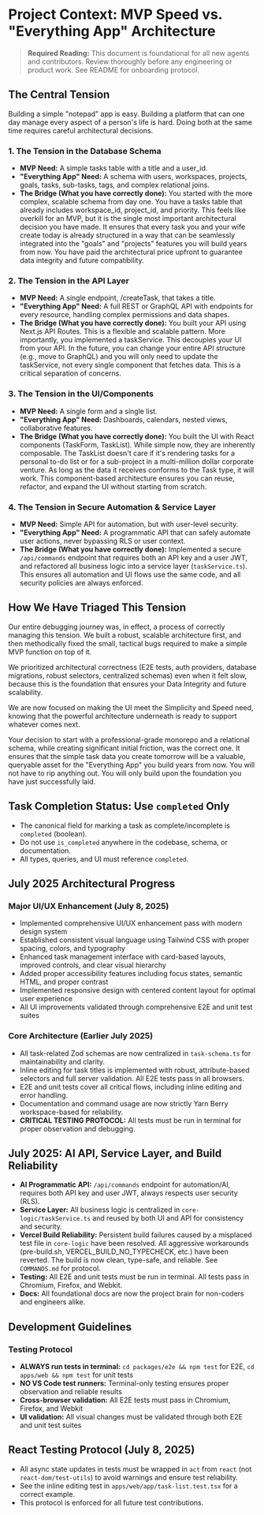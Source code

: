 # Project Context: MVP Speed vs. "Everything App" Architecture

> **Required Reading:** This document is foundational for all new agents and contributors. Review thoroughly before any engineering or product work. See README for onboarding protocol.

## The Central Tension
Building a simple "notepad" app is easy. Building a platform that can one day manage every aspect of a person's life is hard. Doing both at the same time requires careful architectural decisions.

### 1. The Tension in the Database Schema
- **MVP Need:** A simple tasks table with a title and a user_id.
- **"Everything App" Need:** A schema with users, workspaces, projects, goals, tasks, sub-tasks, tags, and complex relational joins.
- **The Bridge (What you have correctly done):** You started with the more complex, scalable schema from day one. You have a tasks table that already includes workspace_id, project_id, and priority. This feels like overkill for an MVP, but it is the single most important architectural decision you have made. It ensures that every task you and your wife create today is already structured in a way that can be seamlessly integrated into the "goals" and "projects" features you will build years from now. You have paid the architectural price upfront to guarantee data integrity and future compatibility.

### 2. The Tension in the API Layer
- **MVP Need:** A single endpoint, /createTask, that takes a title.
- **"Everything App" Need:** A full REST or GraphQL API with endpoints for every resource, handling complex permissions and data shapes.
- **The Bridge (What you have correctly done):** You built your API using Next.js API Routes. This is a flexible and scalable pattern. More importantly, you implemented a taskService. This decouples your UI from your API. In the future, you can change your entire API structure (e.g., move to GraphQL) and you will only need to update the taskService, not every single component that fetches data. This is a critical separation of concerns.

### 3. The Tension in the UI/Components
- **MVP Need:** A single form and a single list.
- **"Everything App" Need:** Dashboards, calendars, nested views, collaborative features.
- **The Bridge (What you have correctly done):** You built the UI with React components (TaskForm, TaskList). While simple now, they are inherently composable. The TaskList doesn't care if it's rendering tasks for a personal to-do list or for a sub-project in a multi-million dollar corporate venture. As long as the data it receives conforms to the Task type, it will work. This component-based architecture ensures you can reuse, refactor, and expand the UI without starting from scratch.

### 4. The Tension in Secure Automation & Service Layer
- **MVP Need:** Simple API for automation, but with user-level security.
- **"Everything App" Need:** A programmatic API that can safely automate user actions, never bypassing RLS or user context.
- **The Bridge (What you have correctly done):** Implemented a secure `/api/commands` endpoint that requires both an API key and a user JWT, and refactored all business logic into a service layer (`taskService.ts`). This ensures all automation and UI flows use the same code, and all security policies are always enforced.

## How We Have Triaged This Tension
Our entire debugging journey was, in effect, a process of correctly managing this tension. We built a robust, scalable architecture first, and then methodically fixed the small, tactical bugs required to make a simple MVP function on top of it.

We prioritized architectural correctness (E2E tests, auth providers, database migrations, robust selectors, centralized schemas) even when it felt slow, because this is the foundation that ensures your Data Integrity and future scalability.

We are now focused on making the UI meet the Simplicity and Speed need, knowing that the powerful architecture underneath is ready to support whatever comes next.

Your decision to start with a professional-grade monorepo and a relational schema, while creating significant initial friction, was the correct one. It ensures that the simple task data you create tomorrow will be a valuable, queryable asset for the "Everything App" you build years from now. You will not have to rip anything out. You will only build upon the foundation you have just successfully laid.

## Task Completion Status: Use `completed` Only

- The canonical field for marking a task as complete/incomplete is `completed` (boolean).
- Do not use `is_completed` anywhere in the codebase, schema, or documentation.
- All types, queries, and UI must reference `completed`.

## July 2025 Architectural Progress
### Major UI/UX Enhancement (July 8, 2025)
- Implemented comprehensive UI/UX enhancement pass with modern design system
- Established consistent visual language using Tailwind CSS with proper spacing, colors, and typography
- Enhanced task management interface with card-based layouts, improved controls, and clear visual hierarchy
- Added proper accessibility features including focus states, semantic HTML, and proper contrast
- Implemented responsive design with centered content layout for optimal user experience
- All UI improvements validated through comprehensive E2E and unit test suites

### Core Architecture (Earlier July 2025)
- All task-related Zod schemas are now centralized in `task-schema.ts` for maintainability and clarity.
- Inline editing for task titles is implemented with robust, attribute-based selectors and full server validation. All E2E tests pass in all browsers.
- E2E and unit tests cover all critical flows, including inline editing and error handling.
- Documentation and command usage are now strictly Yarn Berry workspace-based for reliability.
- **CRITICAL TESTING PROTOCOL:** All tests must be run in terminal for proper observation and debugging.

## July 2025: AI API, Service Layer, and Build Reliability
- **AI Programmatic API:** `/api/commands` endpoint for automation/AI, requires both API key and user JWT, always respects user security (RLS).
- **Service Layer:** All business logic is centralized in `core-logic/taskService.ts` and reused by both UI and API for consistency and security.
- **Vercel Build Reliability:** Persistent build failures caused by a misplaced test file in `core-logic` have been resolved. All aggressive workarounds (pre-build.sh, VERCEL_BUILD_NO_TYPECHECK, etc.) have been reverted. The build is now clean, type-safe, and reliable. See `COMMANDS.md` for protocol.
- **Testing:** All E2E and unit tests must be run in terminal. All tests pass in Chromium, Firefox, and Webkit.
- **Docs:** All foundational docs are now the project brain for non-coders and engineers alike.

## Development Guidelines
### Testing Protocol
- **ALWAYS run tests in terminal:** `cd packages/e2e && npm test` for E2E, `cd apps/web && npm test` for unit tests
- **NO VS Code test runners:** Terminal-only testing ensures proper observation and reliable results
- **Cross-browser validation:** All E2E tests must pass in Chromium, Firefox, and Webkit
- **UI validation:** All visual changes must be validated through both E2E and unit test suites

## React Testing Protocol (July 8, 2025)
- All async state updates in tests must be wrapped in `act` from `react` (not `react-dom/test-utils`) to avoid warnings and ensure test reliability.
- See the inline editing test in `apps/web/app/task-list.test.tsx` for a correct example.
- This protocol is enforced for all future test contributions.
